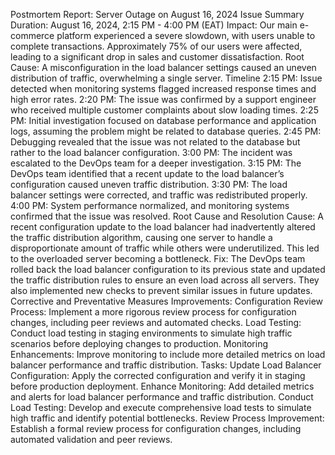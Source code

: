 
Postmortem Report: Server Outage on August 16, 2024
Issue Summary
Duration: August 16, 2024, 2:15 PM - 4:00 PM (EAT)
Impact: Our main e-commerce platform experienced a severe slowdown, with users unable to complete transactions. Approximately 75% of our users were affected, leading to a significant drop in sales and customer dissatisfaction.
Root Cause: A misconfiguration in the load balancer settings caused an uneven distribution of traffic, overwhelming a single server.
Timeline
2:15 PM: Issue detected when monitoring systems flagged increased response times and high error rates.
2:20 PM: The issue was confirmed by a support engineer who received multiple customer complaints about slow loading times.
2:25 PM: Initial investigation focused on database performance and application logs, assuming the problem might be related to database queries.
2:45 PM: Debugging revealed that the issue was not related to the database but rather to the load balancer configuration.
3:00 PM: The incident was escalated to the DevOps team for a deeper investigation.
3:15 PM: The DevOps team identified that a recent update to the load balancer’s configuration caused uneven traffic distribution.
3:30 PM: The load balancer settings were corrected, and traffic was redistributed properly.
4:00 PM: System performance normalized, and monitoring systems confirmed that the issue was resolved.
Root Cause and Resolution
Cause: A recent configuration update to the load balancer had inadvertently altered the traffic distribution algorithm, causing one server to handle a disproportionate amount of traffic while others were underutilized. This led to the overloaded server becoming a bottleneck.
Fix: The DevOps team rolled back the load balancer configuration to its previous state and updated the traffic distribution rules to ensure an even load across all servers. They also implemented new checks to prevent similar issues in future updates.
Corrective and Preventative Measures
Improvements:
Configuration Review Process: Implement a more rigorous review process for configuration changes, including peer reviews and automated checks.
Load Testing: Conduct load testing in staging environments to simulate high traffic scenarios before deploying changes to production.
Monitoring Enhancements: Improve monitoring to include more detailed metrics on load balancer performance and traffic distribution.
Tasks:
Update Load Balancer Configuration: Apply the corrected configuration and verify it in staging before production deployment.
Enhance Monitoring: Add detailed metrics and alerts for load balancer performance and traffic distribution.
Conduct Load Testing: Develop and execute comprehensive load tests to simulate high traffic and identify potential bottlenecks.
Review Process Improvement: Establish a formal review process for configuration changes, including automated validation and peer reviews.
